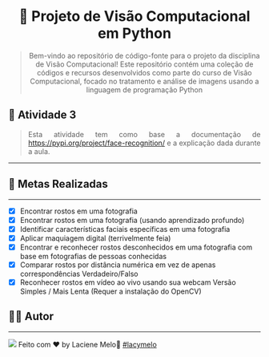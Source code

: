 <div align="center">
  <h1>
    🤖 Projeto de Visão Computacional em Python
  </h1>

  > Bem-vindo ao repositório de código-fonte para o projeto da disciplina de Visão Computacional! Este repositório contém uma coleção de códigos e recursos desenvolvidos como parte do curso de Visão Computacional, focado no tratamento e análise de imagens usando a linguagem de programação Python

</div>

## :rocket: Atividade 3
<div align="justify">

  > Esta atividade tem como base a documentação de https://pypi.org/project/face-recognition/ e a explicação dada durante a aula.
---
</div>

## :rocket: Metas Realizadas
---

- [x] Encontrar rostos em uma fotografia
- [X] Encontrar rostos em uma fotografia (usando aprendizado profundo)
- [X] Identificar características faciais específicas em uma fotografia
- [X] Aplicar maquiagem digital (terrivelmente feia)
- [X] Encontrar e reconhecer rostos desconhecidos em uma fotografia com base em fotografias de pessoas conhecidas
- [X] Comparar rostos por distância numérica em vez de apenas correspondências Verdadeiro/Falso
- [X] Reconhecer rostos em vídeo ao vivo usando sua webcam Versão Simples / Mais Lenta (Requer a instalação do OpenCV)

## :man_student: Autor
---
<a href="https://www.linkedin.com/in/laciene-alves-melo-97a69b222/" target="_blank"><img src="https://img.shields.io/badge/-LinkedIn-%230077B5?style=for-the-badge&logo=linkedin&logoColor=white" target="_blank"></a>
Feito com ♥ by Laciene Melo:wave: [#lacymelo](https://github.com/lacymelo)
